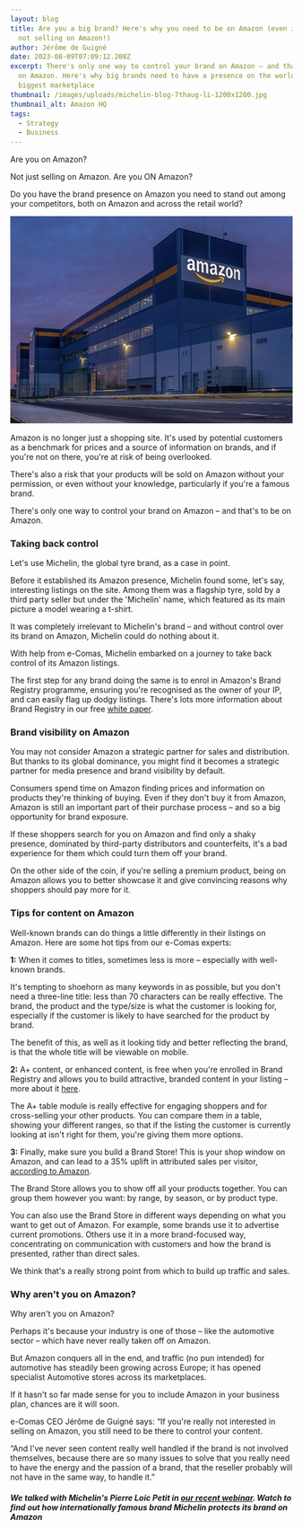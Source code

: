 ```yaml
---
layout: blog
title: Are you a big brand? Here's why you need to be on Amazon (even if you're
  not selling on Amazon!)
author: Jérôme de Guigné
date: 2023-08-09T07:09:12.208Z
excerpt: There's only one way to control your brand on Amazon – and that's to be
  on Amazon. Here's why big brands need to have a presence on the world's
  biggest marketplace
thumbnail: /images/uploads/michelin-blog-7thaug-li-1200x1200.jpg
thumbnail_alt: Amazon HQ
tags:
  - Strategy
  - Business
---
```

<!--StartFragment-->

Are you on Amazon?

Not just selling on Amazon. Are you ON Amazon?

Do you have the brand presence on Amazon you need to stand out among your competitors, both on Amazon and across the retail world?

![Amazon HQ](/images/uploads/michelin-blog-7thaug-li-1200x1200.jpg "Amazon building")

Amazon is no longer just a shopping site. It's used by potential customers as a benchmark for prices and a source of information on brands, and if you're not on there, you're at risk of being overlooked.

There's also a risk that your products will be sold on Amazon without your permission, or even without your knowledge, particularly if you're a famous brand.

There's only one way to control your brand on Amazon – and that's to be on Amazon.

### Taking back control

Let's use Michelin, the global tyre brand, as a case in point.

Before it established its Amazon presence, Michelin found some, let's say, interesting listings on the site. Among them was a flagship tyre, sold by a third party seller but under the 'Michelin' name, which featured as its main picture a model wearing a t-shirt.

It was completely irrelevant to Michelin's brand – and without control over its brand on Amazon, Michelin could do nothing about it.

With help from e-Comas, Michelin embarked on a journey to take back control of its Amazon listings.

The first step for any brand doing the same is to enrol in Amazon's Brand Registry programme, ensuring you're recognised as the owner of your IP, and can easily flag up dodgy listings. There's lots more information about Brand Registry in our free [white paper](https://e-comas.com/white-paper-form.html).

### Brand visibility on Amazon

You may not consider Amazon a strategic partner for sales and distribution. But thanks to its global dominance, you might find it becomes a strategic partner for media presence and brand visibility by default.

Consumers spend time on Amazon finding prices and information on products they're thinking of buying. Even if they don't buy it from Amazon, Amazon is still an important part of their purchase process – and so a big opportunity for brand exposure.

If these shoppers search for you on Amazon and find only a shaky presence, dominated by third-party distributors and counterfeits, it's a bad experience for them which could turn them off your brand.

On the other side of the coin, if you're selling a premium product, being on Amazon allows you to better showcase it and give convincing reasons why shoppers should pay more for it.

### Tips for content on Amazon

Well-known brands can do things a little differently in their listings on Amazon. Here are some hot tips from our e-Comas experts:

**1:** When it comes to titles, sometimes less is more – especially with well-known brands.

It's tempting to shoehorn as many keywords in as possible, but you don't need a three-line title: less than 70 characters can be really effective. The brand, the product and the type/size is what the customer is looking for, especially if the customer is likely to have searched for the product by brand.

The benefit of this, as well as it looking tidy and better reflecting the brand, is that the whole title will be viewable on mobile.

**2:** A+ content, or enhanced content, is free when you're enrolled in Brand Registry and allows you to build attractive, branded content in your listing – more about it [here](https://getida.com/why-you-need-a-content-on-amazon/).

The A+ table module is really effective for engaging shoppers and for cross-selling your other products. You can compare them in a table, showing your different ranges, so that if the listing the customer is currently looking at isn't right for them, you're giving them more options.

**3:** Finally, make sure you build a Brand Store! This is your shop window on Amazon, and can lead to a 35% uplift in attributed sales per visitor, [according to Amazon](https://advertising.amazon.com/solutions/products/stores).

The Brand Store allows you to show off all your products together. You can group them however you want: by range, by season, or by product type.

You can also use the Brand Store in different ways depending on what you want to get out of Amazon. For example, some brands use it to advertise current promotions. Others use it in a more brand-focused way, concentrating on communication with customers and how the brand is presented, rather than direct sales.

We think that's a really strong point from which to build up traffic and sales.

### Why aren't you on Amazon?

Why aren't you on Amazon?

Perhaps it's because your industry is one of those – like the automotive sector – which have never really taken off on Amazon.

But Amazon conquers all in the end, and traffic (no pun intended) for automotive has steadily been growing across Europe; it has opened specialist Automotive stores across its marketplaces.

If it hasn't so far made sense for you to include Amazon in your business plan, chances are it will soon.

e-Comas CEO Jérôme de Guigné says: “If you're really not interested in selling on Amazon, you still need to be there to control your content.

“And I've never seen content really well handled if the brand is not involved themselves, because there are so many issues to solve that you really need to have the energy and the passion of a brand, that the reseller probably will not have in the same way, to handle it.”

##### We talked with Michelin's Pierre Loic Petit in [our recent webinar](https://www.youtube.com/watch?v=7exy_ueegQM&t=944s). Watch to find out how internationally famous brand Michelin protects its brand on Amazon

<!--EndFragment-->